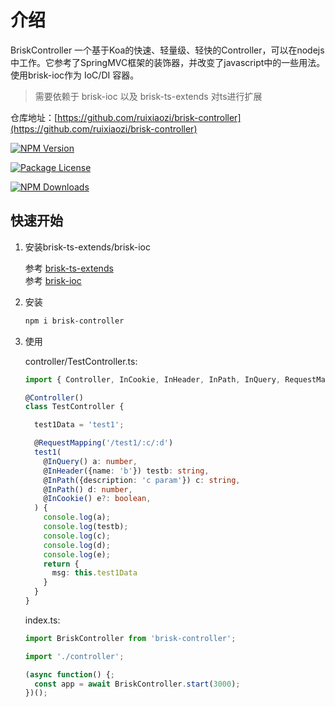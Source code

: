 # 介绍

BriskController 一个基于Koa的快速、轻量级、轻快的Controller，可以在nodejs中工作。它参考了SpringMVC框架的装饰器，并改变了javascript中的一些用法。使用brisk-ioc作为 IoC/DI 容器。

> 需要依赖于 brisk-ioc 以及 brisk-ts-extends 对ts进行扩展

仓库地址：[https://github.com/ruixiaozi/brisk-controller](https://github.com/ruixiaozi/brisk-controller)

<a href="https://www.npmjs.com/package/brisk-controller"><img src="https://img.shields.io/npm/v/brisk-controller.svg" alt="NPM Version" /></a>

<a href="https://www.npmjs.com/package/brisk-controller"><img src="https://img.shields.io/npm/l/brisk-controller.svg" alt="Package License" /></a>

<a href="https://www.npmjs.com/package/brisk-controller"><img src="https://img.shields.io/npm/dm/brisk-controller.svg" alt="NPM Downloads" /></a>

## 快速开始

1. 安装brisk-ts-extends/brisk-ioc

    参考 [brisk-ts-extends](../brisk-ts-extend/)  
    参考 [brisk-ioc](../brisk-ioc/)

2. 安装

    ```sh
    npm i brisk-controller
    ```

3. 使用

    controller/TestController.ts:

    ```ts
	import { Controller, InCookie, InHeader, InPath, InQuery, RequestMapping } from 'brisk-controller';
	
	@Controller()
	class TestController {
	
	  test1Data = 'test1';
	
	  @RequestMapping('/test1/:c/:d')
	  test1(
	    @InQuery() a: number,
	    @InHeader({name: 'b'}) testb: string,
	    @InPath({description: 'c param'}) c: string,
	    @InPath() d: number,
	    @InCookie() e?: boolean,
	  ) {
	    console.log(a);
	    console.log(testb);
	    console.log(c);
	    console.log(d);
	    console.log(e);
	    return {
	      msg: this.test1Data
	    }
	  }
	}
    ```

    index.ts:

    ```ts
    import BriskController from 'brisk-controller';

    import './controller';
    
    (async function() {;
      const app = await BriskController.start(3000);
    })();
    ```
